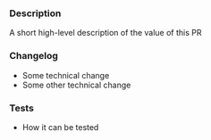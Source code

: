 ### Description
A short high-level description of the value of this PR

### Changelog
 - Some technical change
 - Some other technical change

### Tests
 - How it can be tested

